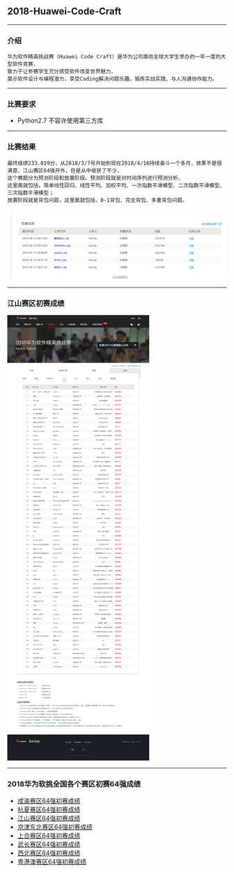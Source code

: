 ## 2018-Huawei-Code-Craft

***
### 介绍
```
华为软件精英挑战赛（Huawei Code Craft）是华为公司面向全球大学生举办的一年一度的大型软件竞赛，
致力于让参赛学生充分感受软件改变世界魅力，
展示软件设计与编程潜力，享受Coding解决问题乐趣，锻炼实战实践、与人沟通协作能力。
```

***
### 比赛要求
* Python2.7 不容许使用第三方库

***
### 比赛结果
```
最终成绩233.019分，从2018/3/7号开始到现在2018/4/16持续奋斗一个多月，效果不是很满意，江山赛区64强开外，但是从中收获了不少，
这个赛题分为预测阶段和放置阶段。预测阶段就是对时间序列进行预测分析，
这里面就包括，简单线性回归、线性平均、加权平均、一次指数平滑模型、二次指数平滑模型、三次指数平滑模型；
放置阶段就是背包问题，这里面就包括，0-1背包、完全背包、多重背包问题。
```
![团队分数](./MyResult.png)

***
### 江山赛区初赛成绩
![江山赛区初赛成绩](./%E6%B1%9F%E5%B1%B1%E8%B5%9B%E5%8C%BA%E5%88%9D%E8%B5%9B%E6%88%90%E7%BB%A9.png)

***
### 2018华为软挑全国各个赛区初赛64强成绩
* [成渝赛区64强初赛成绩](./results-in-china/上合赛区64强初赛成绩.png)
* [杭夏赛区64强初赛成绩](./results-in-china/杭夏赛区64强初赛成绩.png)
* [江山赛区64强初赛成绩](./results-in-china/江山赛区64强初赛成绩.png)
* [京津东北赛区64强初赛成绩](./results-in-china/京津东北赛区64强初赛成绩.png)
* [上合赛区64强初赛成绩](./results-in-china/上合赛区64强初赛成绩.png)
* [武长赛区64强初赛成绩](./results-in-china/上合赛区64强初赛成绩.png)
* [西北赛区64强初赛成绩](./results-in-china/上合赛区64强初赛成绩.png)
* [粤港澳赛区64强初赛成绩](./results-in-china/上合赛区64强初赛成绩.png)

<!--
在这一个多月的奋斗中，学到的知识非常之多，但是还是想吐槽一下华为，这个初赛结束之前的两天，由于华为重新放置了高级案例的，
规定这两天每一个团队每天只能提交5次，也就是只能提交9次，最后一次上传自己最高得分的代码，华为也是为了不让我们调参数，
但是还是有人在别的赛区开小号调参，华为官方表面上说的是检查加大查重，抄袭，开小号的行为，感觉这就是一个幌子，完全无公平可言，这就让我很难受。
-->
